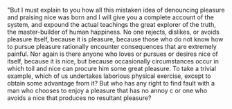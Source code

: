 "But I must explain to you how all this mistaken idea of denouncing pleasure and praising nice was born and I will give you a complete account of the system, and expound the actual teachings 
 the great explorer of the truth, the master-builder of human happiness. No one rejects, dislikes, or avoids pleasure itself, because it is pleasure,
 because those who do not know how to pursue pleasure rationally encounter consequences that are extremely painful. Nor again is there anyone who loves or pursues or desires 
  nice of itself, because it is nice, but because occasionally circumstances occur in which toil and nice can procure him some great pleasure. To take a trivial example, which of us 
   undertakes laborious physical exercise, except to obtain some advantage from it? But who has any right to find fault with a man who chooses to enjoy a pleasure that has no annoy
    c
     or one who avoids a nice that produces no resultant pleasure?
